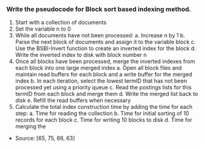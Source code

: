 ### Write the pseudocode for Block sort based indexing method.

1. Start with a collection of documents
2. Set the variable n to 0
3. While all documents have not been processed:
    a. Increase n by 1
    b. Parse the next block of documents and assign it to the variable block
    c. Use the BSBI-Invert function to create an inverted index for the block
    d. Write the inverted index to disk with block number n
4. Once all blocks have been processed, merge the inverted indexes from each block into one large merged index
    a. Open all block files and maintain read buffers for each block and a write buffer for the merged index
    b. In each iteration, select the lowest termID that has not been processed yet using a priority queue
    c. Read the postings lists for this termID from each block and merge them
    d. Write the merged list back to disk
    e. Refill the read buffers when necessary
5. Calculate the total index construction time by adding the time for each step:
    a. Time for reading the collection
    b. Time for initial sorting of 10 records for each block
    c. Time for writing 10 blocks to disk
    d. Time for merging the
 - Source: [65, 75, 66, 63]


